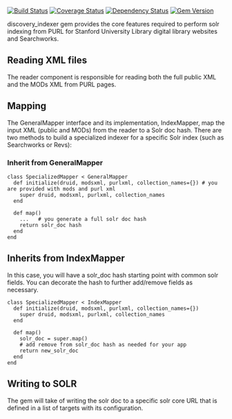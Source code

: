 [<img src="https://travis-ci.org/sul-dlss/discovery-indexer.svg?branch=master" alt="Build Status" />](https://travis-ci.org/sul-dlss/discovery-indexer)
[<img src="https://coveralls.io/repos/sul-dlss/discovery-indexer/badge.png" alt="Coverage Status" />](https://coveralls.io/r/sul-dlss/discovery-indexer)
[<img src="https://gemnasium.com/sul-dlss/discovery-indexer.svg" alt="Dependency Status" />](https://gemnasium.com/sul-dlss/discovery-indexer)
[<img src="https://badge.fury.io/rb/discovery-indexer.svg" alt="Gem Version" />](http://badge.fury.io/rb/discovery-indexer)

discovery_indexer gem provides the core features required to perform solr indexing from PURL for Stanford University Library digital library websites and Searchworks. 

## Reading XML files
The reader component is responsible for reading both the full public XML and the MODs XML from PURL pages.

## Mapping
The GeneralMapper interface and its implementation, IndexMapper, map the input XML (public and MODs) from the reader to a Solr doc hash. There are two methods to build a specialized indexer for a specific Solr index (such as Searchworks or Revs):

### Inherit from GeneralMapper

    class SpecializedMapper < GeneralMapper
      def initialize(druid, modsxml, purlxml, collection_names={}) # you are provided with mods and purl xml
        super druid, modsxml, purlxml, collection_names
      end  
      
      def map()
	    ...   # you generate a full solr doc hash
		return solr_doc hash
      end
    end
	
## Inherits from IndexMapper
In this case, you will have a solr_doc hash starting point with common solr fields.  You can decorate the hash to further add/remove fields as necessary.

    class SpecializedMapper < IndexMapper
      def initialize(druid, modsxml, purlxml, collection_names={})
        super druid, modsxml, purlxml, collection_names
      end  
      
      def map()
	  	solr_doc = super.map()
		# add remove from solr_doc hash as needed for your app
		return new_solr_doc
      end
    end

## Writing to SOLR
The gem will take of writing the solr doc to a specific solr core URL that is defined in a list of targets with its configuration.
